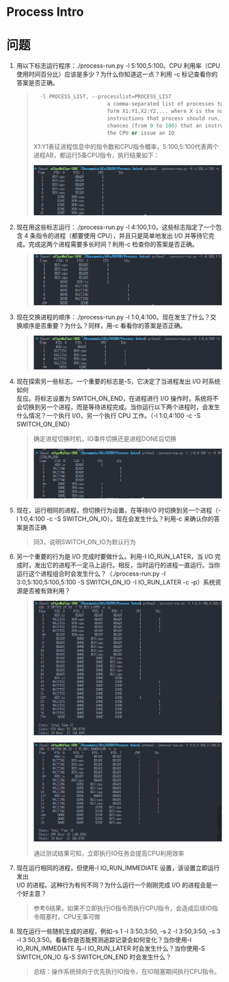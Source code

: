 # Process Intro

# 问题

1. 用以下标志运行程序：./process-run.py -l 5:100,5:100。CPU 利用率（CPU 使用时间百分比）应该是多少？为什么你知道这一点？利用 -c 标记查看你的答案是否正确。

    > ```cpp
    >   -l PROCESS_LIST, --processlist=PROCESS_LIST
    >                         a comma-separated list of processes to run, in the
    >                         form X1:Y1,X2:Y2,... where X is the number of
    >                         instructions that process should run, and Y the
    >                         chances (from 0 to 100) that an instruction will use
    >                         the CPU or issue an IO
    > ```
    >
    > X1:Y1表征进程信息中的指令数和CPU指令概率，5:100,5:100代表两个进程AB，都运行5条CPU指令，执行结果如下：
    >
    > ​![image](assets/image-20240731110838-a513j43.png)​
    >
2. 现在用这些标志运行：./process-run.py -l 4:100,1:0。这些标志指定了一个包含 4 条指令的进程（都要使用 CPU），并且只是简单地发出 I/O 并等待它完成。完成这两个进程需要多长时间？利用-c 检查你的答案是否正确。

    > ​![image](assets/image-20240731111119-injovqq.png)​
    >
3. 现在交换进程的顺序：./process-run.py -l 1:0,4:100。现在发生了什么？交换顺序是否重要？为什么？同样，用-c 看看你的答案是否正确。

    > ​![image](assets/image-20240731111307-v9maz0k.png)​
    >
4. 现在探索另一些标志。一个重要的标志是-S，它决定了当进程发出 I/O 时系统如何  
    反应。将标志设置为 SWITCH_ON_END，在进程进行 I/O 操作时，系统将不会切换到另一个进程，而是等待进程完成。当你运行以下两个进程时，会发生什么情况？一个执行 I/O，另一个执行 CPU 工作。（-l 1:0,4:100 -c -S SWITCH_ON_END）

    > 确定进程切换时机，IO事件切换还是进程DONE后切换
    >
    > ​![image](assets/image-20240731112150-idxeuhr.png)​
    >
5. 现在，运行相同的进程，但切换行为设置，在等待I/O 时切换到另一个进程（-l 1:0,4:100 -c -S SWITCH_ON_IO）。现在会发生什么？利用-c 来确认你的答案是否正确

    > 同3，说明SWITCH_ON_IO为默认行为
    >
6. 另一个重要的行为是 I/O 完成时要做什么。利用-I IO_RUN_LATER，当 I/O 完成时，发出它的进程不一定马上运行。相反，当时运行的进程一直运行。当你运行这个进程组合时会发生什么？（./process-run.py -l 3:0,5:100,5:100,5:100 -S SWITCH_ON_IO -I IO_RUN_LATER -c -p）系统资源是否被有效利用？

    > ​![image](assets/image-20240731132624-hrm7191.png)​
    >
    > ​![image](assets/image-20240731132644-wl38ymw.png)​
    >
    > 通过测试结果可知，立即执行IO任务会提高CPU利用效率
    >
7. 现在运行相同的进程，但使用-I IO_RUN_IMMEDIATE 设置，该设置立即运行发出  
    I/O 的进程。这种行为有何不同？为什么运行一个刚刚完成 I/O 的进程会是一个好主意？

    > 参考6结果，如果不立即执行IO指令而执行CPU指令，会造成后续IO指令阻塞时，CPU无事可做
    >
8. 现在运行一些随机生成的进程，例如-s 1 -l 3:50,3:50, -s 2 -l 3:50,3:50, -s 3 -l 3:50,3:50。看看你是否能预测追踪记录会如何变化？当你使用-I IO_RUN_IMMEDIATE 与-I IO_RUN_LATER 时会发生什么？当你使用-S SWITCH_ON_IO 与-S SWITCH_ON_END 时会发生什么？

    > 总结：操作系统倾向于优先执行IO指令，在IO阻塞期间执行CPU指令。
    >

‍
